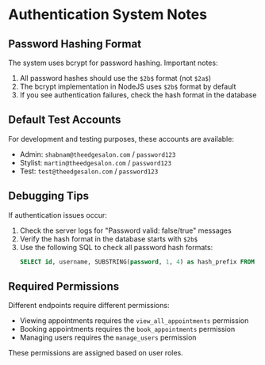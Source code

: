 # Authentication System Notes

## Password Hashing Format
The system uses bcrypt for password hashing. Important notes:

1. All password hashes should use the `$2b$` format (not `$2a$`)
2. The bcrypt implementation in NodeJS uses `$2b$` format by default 
3. If you see authentication failures, check the hash format in the database

## Default Test Accounts
For development and testing purposes, these accounts are available:

- Admin: `shabnam@theedgesalon.com` / `password123`
- Stylist: `martin@theedgesalon.com` / `password123`
- Test: `test@theedgesalon.com` / `password123`

## Debugging Tips
If authentication issues occur:
1. Check the server logs for "Password valid: false/true" messages
2. Verify the hash format in the database starts with `$2b$`
3. Use the following SQL to check all password hash formats:
   ```sql
   SELECT id, username, SUBSTRING(password, 1, 4) as hash_prefix FROM users;
   ```

## Required Permissions
Different endpoints require different permissions:
- Viewing appointments requires the `view_all_appointments` permission
- Booking appointments requires the `book_appointments` permission
- Managing users requires the `manage_users` permission

These permissions are assigned based on user roles.
